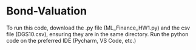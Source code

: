 # Bond-Valuation

To run this code, download the .py file (ML_Finance_HW1.py) and the csv file (DGS10.csv), ensuring they are in the same directory. Run the python code on the preferred IDE (Pycharm, VS Code, etc.)
